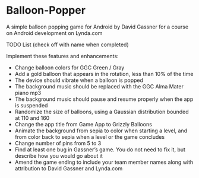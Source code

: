 # Balloon-Popper
A simple balloon popping game for Android
by David Gassner
for a course on Android development on Lynda.com

TODO List
(check off with name when completed)

Implement these features and enhancements:
-	Change balloon colors for GGC Green / Gray 
-	Add a gold balloon that appears in the rotation, less than 10% of the time
-	The device should vibrate when a balloon is popped
-	The background music should be replaced with the GGC Alma Mater piano mp3
-	The background music should pause and resume properly when the app is suspended
-	Randomize the size of balloons, using a Gaussian distribution bounded at 110 and 160
-	Change the app title from Game App to Grizzly Balloons
-	Animate the background from sepia to color when starting a level, and from color back to sepia when a level or the game concludes 
-	Change number of pins from 5 to 3 
-	Find at least one bug in Gassner’s game. You do not need to fix it, but describe how you would go about it 
-	Amend the game ending to include your team member names along with attribution to David Gassner and Lynda.com
